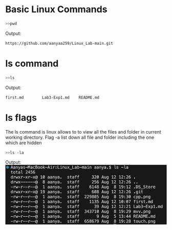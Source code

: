 # Basic Linux Commands

```bash
>>pwd
```
Output:
```
https://github.com/aanyaa259/Linux_Lab-main.git
```

# ls command
```bash
>>ls
```

Output:
```
first.md        Lab3-Exp1.md    README.md
```
# ls flags
The ls command is linux allows to to view all the files and folder in current working directory. Flag -a list down all file and folder including the one which are hidden
```bash
>>ls -la
```
Output:
![alttext](/aa.png)


